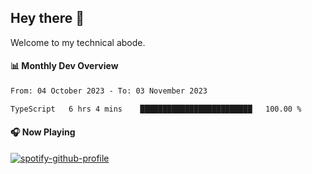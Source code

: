 ## Hey there 👋

Welcome to my technical abode.

#### 📊 Monthly Dev Overview
<!--START_SECTION:waka-->

```txt
From: 04 October 2023 - To: 03 November 2023

TypeScript   6 hrs 4 mins    █████████████████████████   100.00 %
```

<!--END_SECTION:waka-->

#### 🎧 Now Playing

[![spotify-github-profile](https://spotify-github-profile.vercel.app/api/view?uid=james2mid&cover_image=true&theme=natemoo-re)](https://open.spotify.com/user/james2mid?si=2b3baf2b09cb499e)
